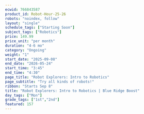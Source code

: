 ```yaml
---
ecwid: 766843587
product_id: Robot-Hour-25-26
robots: "noindex, follow"
layout: "single"
schedule_tags: ["Starting Soon"]
subject_tags: ["Robotics"]
price: 149.99
price_unit: "per month"
duration: "4-6 mo"
category: "Ongoing"
weight: "1"
start_date: "2025-09-08"
end_date: "2026-05-24"
start_time: "3:45"
end_time: "4:30"
page_title: "Robot Explorers: Intro to Robotics"
page_subtitle: "Try all kinds of robots!"
ribbon: "Starts Sep 8"
title: "Robot Explorers: Intro to Robotics | Blue Ridge Boost"
day_tags: ["Mon"]
grade_tags: ["1st","2nd"]
featured: 157
---
```

